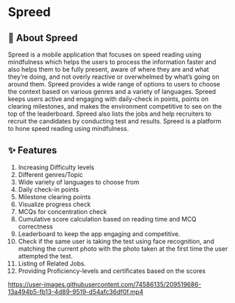 # Spreed



## :monocle_face: About Spreed

<p>Spreed is a mobile application that focuses on speed reading using mindfulness which helps the users to process the information faster and also helps them to be fully present, aware of where they are and what they’re doing, and not overly reactive or overwhelmed by what’s going on around them. Spreed provides a wide range of options to users to choose the context based on various genres and a variety of languages. Spreed keeps users active and engaging with daily-check in points, points on clearing milestones, and makes the environment competitive to see on the top of the leaderboard. Spreed also lists the jobs and help recruiters to recruit the candidates by conducting test and results. Spreed is a platform to hone speed reading using mindfulness.
 </p>


## :sparkles: Features

1. Increasing Difficulty levels 
2. Different genres/Topic
3. Wide variety of languages to choose from
4. Daily check-in points 
5. Milestone clearing points
6. Visualize progress check
7. MCQs for concentration check
8. Cumulative score calculation based on reading time and MCQ correctness
9. Leaderboard to keep the app engaging and competitive.
10. Check if the same user is taking the test using face recognition, and matching the current photo with the photo taken at the first time the user attempted the test.
11. Listing of Related Jobs.
12. Providing Proficiency-levels and certificates based on the scores




https://user-images.githubusercontent.com/74586135/209519686-13a494b5-fb13-4d89-9519-d54afc36df0f.mp4

